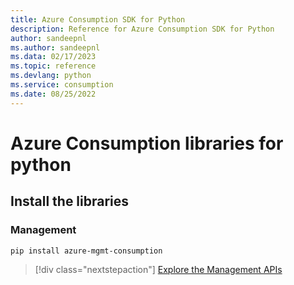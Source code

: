 ```yaml
---
title: Azure Consumption SDK for Python
description: Reference for Azure Consumption SDK for Python
author: sandeepnl
ms.author: sandeepnl
ms.data: 02/17/2023
ms.topic: reference
ms.devlang: python
ms.service: consumption
ms.date: 08/25/2022
---
```

# Azure Consumption libraries for python

## Install the libraries


### Management

```bash
pip install azure-mgmt-consumption
```
> [!div class="nextstepaction"]
> [Explore the Management APIs](/python/api/overview/azure/mgmt-consumption-readme)